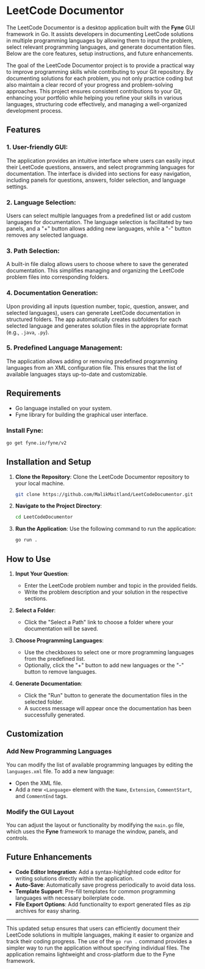 # LeetCode Documentor

The LeetCode Documentor is a desktop application built with the **Fyne** GUI framework in Go. It assists developers in documenting LeetCode solutions in multiple programming languages by allowing them to input the problem, select relevant programming languages, and generate documentation files. Below are the core features, setup instructions, and future enhancements.

The goal of the LeetCode Documentor project is to provide a practical way to improve programming skills while contributing to your Git repository. By documenting solutions for each problem, you not only practice coding but also maintain a clear record of your progress and problem-solving approaches. This project ensures consistent contributions to your Git, enhancing your portfolio while helping you refine your skills in various languages, structuring code effectively, and managing a well-organized development process.

## Features

### 1. **User-friendly GUI**: 
   The application provides an intuitive interface where users can easily input their LeetCode questions, answers, and select programming languages for documentation. The interface is divided into sections for easy navigation, including panels for questions, answers, folder selection, and language settings.

### 2. **Language Selection**:
   Users can select multiple languages from a predefined list or add custom languages for documentation. The language selection is facilitated by two panels, and a "+" button allows adding new languages, while a "-" button removes any selected language.

### 3. **Path Selection**:
   A built-in file dialog allows users to choose where to save the generated documentation. This simplifies managing and organizing the LeetCode problem files into corresponding folders.

### 4. **Documentation Generation**:
   Upon providing all inputs (question number, topic, question, answer, and selected languages), users can generate LeetCode documentation in structured folders. The app automatically creates subfolders for each selected language and generates solution files in the appropriate format (e.g., `.java`, `.py`).

### 5. **Predefined Language Management**:
   The application allows adding or removing predefined programming languages from an XML configuration file. This ensures that the list of available languages stays up-to-date and customizable.

## Requirements

- Go language installed on your system.
- Fyne library for building the graphical user interface.

### Install Fyne:

```bash
go get fyne.io/fyne/v2
```

## Installation and Setup

1. **Clone the Repository**:
   Clone the LeetCode Documentor repository to your local machine.
   
   ```bash
   git clone https://github.com/MalikMaitland/LeetCodeDocumentor.git
   ```

2. **Navigate to the Project Directory**:
   ```bash
   cd LeetCodeDocumentor
   ```

3. **Run the Application**:
   Use the following command to run the application:

   ```bash
   go run .
   ```

## How to Use

1. **Input Your Question**: 
   - Enter the LeetCode problem number and topic in the provided fields.
   - Write the problem description and your solution in the respective sections.

2. **Select a Folder**: 
   - Click the "Select a Path" link to choose a folder where your documentation will be saved.

3. **Choose Programming Languages**: 
   - Use the checkboxes to select one or more programming languages from the predefined list.
   - Optionally, click the "+" button to add new languages or the "-" button to remove languages.

4. **Generate Documentation**:
   - Click the "Run" button to generate the documentation files in the selected folder.
   - A success message will appear once the documentation has been successfully generated.

## Customization

### Add New Programming Languages
You can modify the list of available programming languages by editing the `languages.xml` file. To add a new language:
- Open the XML file.
- Add a new `<Language>` element with the `Name`, `Extension`, `CommentStart`, and `CommentEnd` tags.

### Modify the GUI Layout
You can adjust the layout or functionality by modifying the `main.go` file, which uses the **Fyne** framework to manage the window, panels, and controls.

## Future Enhancements

- **Code Editor Integration**: Add a syntax-highlighted code editor for writing solutions directly within the application.
- **Auto-Save**: Automatically save progress periodically to avoid data loss.
- **Template Support**: Pre-fill templates for common programming languages with necessary boilerplate code.
- **File Export Options**: Add functionality to export generated files as zip archives for easy sharing.

---

This updated setup ensures that users can efficiently document their LeetCode solutions in multiple languages, making it easier to organize and track their coding progress. The use of the `go run .` command provides a simpler way to run the application without specifying individual files. The application remains lightweight and cross-platform due to the Fyne framework.
